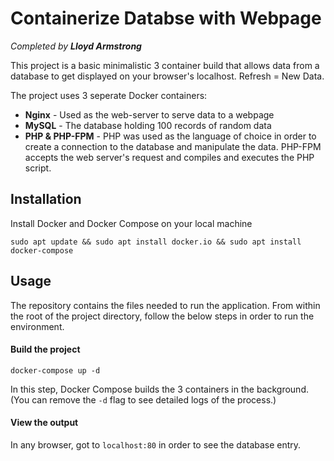 # Containerize Databse with Webpage
*Completed by **Lloyd Armstrong***

This project is a basic minimalistic 3 container build that allows data from a database to get displayed on your browser's localhost. Refresh = New Data. 

The project uses 3 seperate Docker containers:

* **Nginx** - Used as the web-server to serve data to a webpage
* **MySQL** - The database holding 100 records of random data
* **PHP & PHP-FPM** - PHP was used as the language of choice in order to create a connection to the database and manipulate the data. PHP-FPM accepts the web server's request and compiles and executes the PHP script.

## Installation

Install Docker and Docker Compose on your local machine

```
sudo apt update && sudo apt install docker.io && sudo apt install docker-compose
```

## Usage

The repository contains the files needed to run the application. From within the root of the project directory, follow the below steps in order to run the environment.

#### Build the project

```
docker-compose up -d
```
In this step, Docker Compose builds the 3 containers in the background. (You can remove the `-d` flag to see detailed logs of the process.)

#### View the output

In any browser, got to `localhost:80` in order to see the database entry. 
